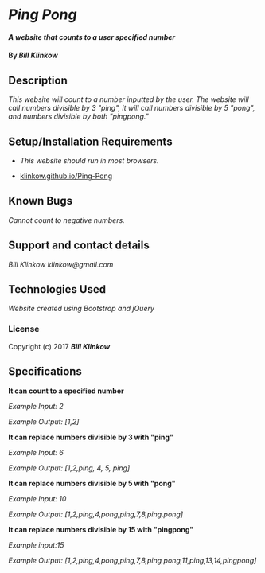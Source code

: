 # _Ping Pong_

#### _A website that counts to a user specified number_

#### By _**Bill Klinkow**_

## Description

_This website will count to a number inputted by the user.  The website will call numbers divisible by 3 "ping", it will call numbers divisible by 5 "pong", and numbers divisible by both "pingpong."_

## Setup/Installation Requirements

* _This website should run in most browsers._

* [klinkow.github.io/Ping-Pong](klinkow.github.io/Ping-Pong)

## Known Bugs

_Cannot count to negative numbers._

## Support and contact details

_Bill Klinkow_
_klinkow@gmail.com_

## Technologies Used

_Website created using Bootstrap and jQuery_

### License

Copyright (c) 2017 **_Bill Klinkow_**


## Specifications

__It can count to a specified number__

_Example Input: 2_

_Example Output: [1,2]_

__It can replace numbers divisible by 3 with "ping"__

_Example Input: 6_

_Example Output: [1,2,ping, 4, 5, ping]_

__It can replace numbers divisible by 5 with "pong"__

_Example Input: 10_

_Example Output: [1,2,ping,4,pong,ping,7,8,ping,pong]_

__It can replace numbers divisible by 15 with "pingpong"__

_Example input:15_

_Example Output: [1,2,ping,4,pong,ping,7,8,ping,pong,11,ping,13,14,pingpong]_
